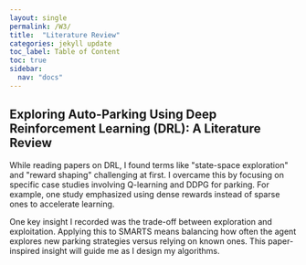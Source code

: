 ```yaml
---
layout: single
permalink: /W3/
title:  "Literature Review"
categories: jekyll update
toc_label: Table of Content
toc: true
sidebar:
  nav: "docs"
---
```


## Exploring Auto-Parking Using Deep Reinforcement Learning (DRL): A Literature Review

While reading papers on DRL, I found terms like "state-space exploration" and "reward shaping" challenging at first. I overcame this by focusing on specific case studies involving Q-learning and DDPG for parking. For example, one study emphasized using dense rewards instead of sparse ones to accelerate learning.

One key insight I recorded was the trade-off between exploration and exploitation. Applying this to SMARTS means balancing how often the agent explores new parking strategies versus relying on known ones. This paper-inspired insight will guide me as I design my algorithms.